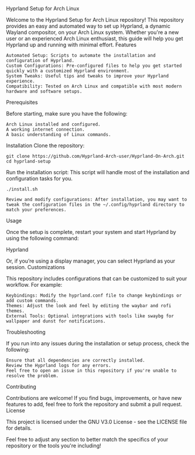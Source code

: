 Hyprland Setup for Arch Linux

Welcome to the Hyprland Setup for Arch Linux repository! This repository provides an easy and automated way to set up Hyprland, a dynamic Wayland compositor, on your Arch Linux system. Whether you're a new user or an experienced Arch Linux enthusiast, this guide will help you get Hyprland up and running with minimal effort.
Features

    Automated Setup: Scripts to automate the installation and configuration of Hyprland.
    Custom Configurations: Pre-configured files to help you get started quickly with a customized Hyprland environment.
    System Tweaks: Useful tips and tweaks to improve your Hyprland experience.
    Compatibility: Tested on Arch Linux and compatible with most modern hardware and software setups.

Prerequisites

Before starting, make sure you have the following:

    Arch Linux installed and configured.
    A working internet connection.
    A basic understanding of Linux commands.

Installation
Clone the repository:

    git clone https://github.com/Hyprland-Arch-user/Hyprland-On-Arch.git
    cd hyprland-setup

Run the installation script: This script will handle most of the installation and configuration tasks for you.

    ./install.sh

    Review and modify configurations: After installation, you may want to tweak the configuration files in the ~/.config/hyprland directory to match your preferences.

Usage

Once the setup is complete, restart your system and start Hyprland by using the following command:

Hyprland

Or, if you’re using a display manager, you can select Hyprland as your session.
Customizations

This repository includes configurations that can be customized to suit your workflow. For example:

    Keybindings: Modify the hyprland.conf file to change keybindings or add custom commands.
    Themes: Adjust the look and feel by editing the waybar and rofi themes.
    External Tools: Optional integrations with tools like swaybg for wallpaper and dunst for notifications.

Troubleshooting

If you run into any issues during the installation or setup process, check the following:

    Ensure that all dependencies are correctly installed.
    Review the Hyprland logs for any errors.
    Feel free to open an issue in this repository if you're unable to resolve the problem.

Contributing

Contributions are welcome! If you find bugs, improvements, or have new features to add, feel free to fork the repository and submit a pull request.
License

This project is licensed under the GNU V3.0 License - see the LICENSE file for details.

Feel free to adjust any section to better match the specifics of your repository or the tools you're including!
